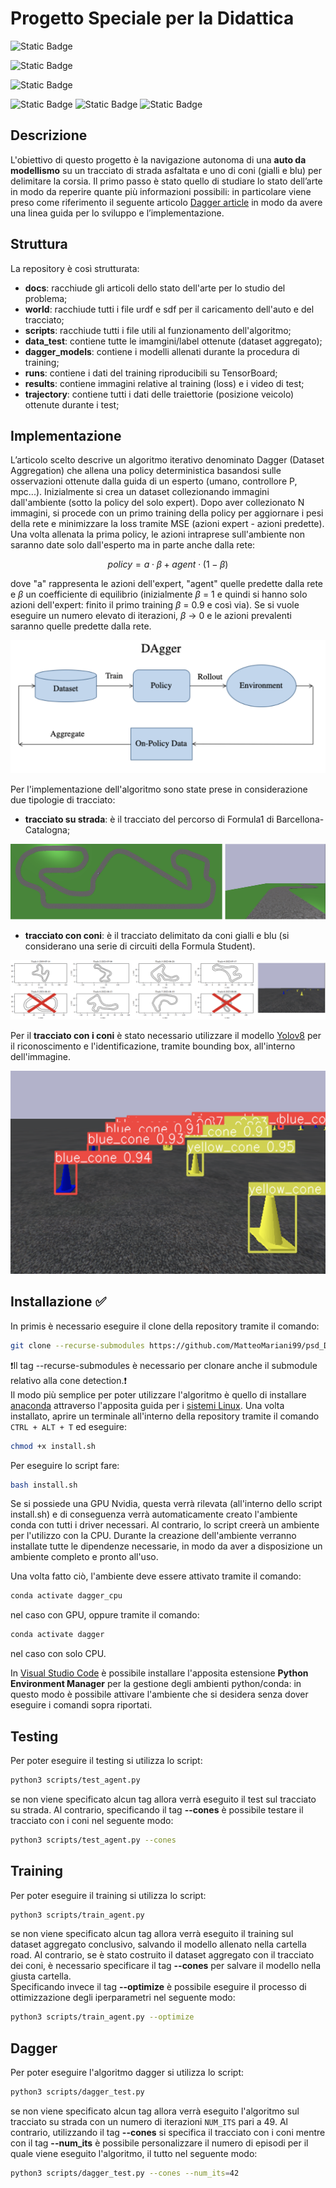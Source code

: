 # Progetto Speciale per la Didattica
![Static Badge](https://img.shields.io/badge/ubuntu-22.04-orange?style=plastic&logo=ubuntu)

![Static Badge](https://img.shields.io/badge/conda-24.7.1-blue?style=plastic&logo=anaconda&logoColor=brightgreen)

![Static Badge](https://img.shields.io/badge/python-3.11.9-blue?style=plastic&logo=python&logoColor=yellow%20)

![Static Badge](https://img.shields.io/badge/PyTorch-version%202.2.2-blue?style=plastic&logo=pytorch&logoColor=white&labelColor=orange)
![Static Badge](https://img.shields.io/badge/OpenCV-version%204.9.0.80-blue?style=plastic&logo=opencv&labelColor=brightgreen)
![Static Badge](https://img.shields.io/badge/numpy-version%201.26.4-blue?style=plastic&logo=numpy&logoColor=blue&labelColor=white)




## Descrizione
L'obiettivo di questo progetto è la navigazione autonoma di una **auto da modellismo** su un tracciato di strada asfaltata e uno di coni (gialli e blu) per delimitare la corsia.
Il primo passo è stato quello di studiare lo stato dell’arte in modo da reperire quante più informazioni possibili: in particolare viene preso come riferimento il seguente articolo [Dagger article](https://arxiv.org/pdf/1011.0686) in modo da avere una linea guida per lo sviluppo e l’implementazione.


## Struttura
La repository è così strutturata:
- **docs**: racchiude gli articoli dello stato dell'arte per lo studio del problema;
- **world**: racchiude tutti i file urdf e sdf per il caricamento dell'auto e del tracciato;
- **scripts**: racchiude tutti i file utili al funzionamento dell'algoritmo;
- **data_test**: contiene tutte le imamgini/label ottenute (dataset aggregato);
- **dagger_models**: contiene i modelli allenati durante la procedura di training;
- **runs**: contiene i dati del training riproducibili su TensorBoard;
- **results**: contiene immagini relative al training (loss) e i video di test;
- **trajectory**: contiene tutti i dati delle traiettorie (posizione veicolo) ottenute durante i test;


## Implementazione
L’articolo scelto descrive un algoritmo iterativo denominato Dagger (Dataset Aggregation) che allena una policy deterministica basandosi sulle osservazioni ottenute dalla guida di un esperto (umano, controllore P, mpc...).
Inizialmente si crea un dataset collezionando immagini dall'ambiente (sotto la policy del solo expert). Dopo aver collezionato N immagini, si procede con un primo training della policy per aggiornare i pesi della rete e minimizzare la loss tramite MSE (azioni expert - azioni predette).
Una volta allenata la prima policy, le azioni intraprese sull'ambiente non saranno date solo dall'esperto ma in parte anche dalla rete:

$$
policy = a \cdot \beta + agent \cdot (1-\beta)
$$

dove "a" rappresenta le azioni dell'expert, "agent" quelle predette dalla rete e $\beta$ un coefficiente di equilibrio (inizialmente $\beta$ = 1 e quindi si hanno solo azioni dell'expert: finito il primo training $\beta$ = 0.9 e così via). 
Se si vuole eseguire un numero elevato di iterazioni, $\beta$ -> 0 e le azioni prevalenti saranno quelle predette dalla rete.

![Immagine dagger](https://github.com/MatteoMariani99/psd_DaGGER/blob/main/docs/immagini/dagger.png)

Per l'implementazione dell'algoritmo sono state prese in considerazione due tipologie di tracciato:
- **tracciato su strada**: è il tracciato del percorso di Formula1 di Barcellona-Catalogna;
  
![Immagine dagger](https://github.com/MatteoMariani99/psd_DaGGER/blob/main/docs/immagini/strada.png)
- **tracciato con coni**: è il tracciato delimitato da coni gialli e blu (si considerano una serie di circuiti della Formula Student).
  
![Immagine dagger](https://github.com/MatteoMariani99/psd_DaGGER/blob/main/docs/immagini/coni.png)

Per il **tracciato con i coni** è stato necessario utilizzare il modello [Yolov8](https://github.com/ultralytics/ultralytics?tab=readme-ov-file) per il riconoscimento e l'identificazione, tramite bounding box, all'interno dell'immagine. 

![Immagine dagger](https://github.com/MatteoMariani99/psd_DaGGER/blob/main/docs/immagini/coni_identificati.png)

## Installazione ✅
In primis è necessario eseguire il clone della repository tramite il comando:
```bash
git clone --recurse-submodules https://github.com/MatteoMariani99/psd_DaGGER.git
```
❗Il tag --recurse-submodules è necessario per clonare anche il submodule relativo alla cone detection.❗\
Il modo più semplice per poter utilizzare l'algoritmo è quello di installare [anaconda](https://www.anaconda.com/) attraverso l'apposita guida per i [sistemi Linux](https://docs.conda.io/projects/conda/en/latest/user-guide/install/linux.html).
Una volta installato, aprire un terminale all'interno della repository tramite il comando `CTRL + ALT + T` ed eseguire:

```bash
chmod +x install.sh
```
Per eseguire lo script fare:
```bash
bash install.sh
```
Se si possiede una GPU Nvidia, questa verrà rilevata (all'interno dello script install.sh) e di conseguenza verrà automaticamente creato l'ambiente conda con tutti i driver necessari. Al contrario, lo script creerà un ambiente per l'utilizzo con la CPU.
Durante la creazione dell'ambiente verranno installate tutte le dipendenze necessarie, in modo da aver a disposizione un ambiente completo e pronto all'uso.

Una volta fatto ciò, l'ambiente deve essere attivato tramite il comando:
```bash
conda activate dagger_cpu
```
nel caso con GPU, oppure tramite il comando:
```bash
conda activate dagger
```
nel caso con solo CPU.

In [Visual Studio Code](https://code.visualstudio.com) è possibile installare l'apposita estensione **Python Environment Manager** per la gestione degli ambienti python/conda: in questo modo è possibile attivare l'ambiente che si desidera senza dover eseguire i comandi sopra riportati.

## Testing
Per poter eseguire il testing si utilizza lo script:
```bash
python3 scripts/test_agent.py
```
se non viene specificato alcun tag allora verrà eseguito il test sul tracciato su strada. Al contrario, specificando il tag **--cones** è possibile testare il tracciato con i coni nel seguente modo:
```bash
python3 scripts/test_agent.py --cones
```

## Training
Per poter eseguire il training si utilizza lo script:
```bash
python3 scripts/train_agent.py
```
se non viene specificato alcun tag allora verrà eseguito il training sul dataset aggregato conclusivo, salvando il modello allenato nella cartella road. Al contrario, se è stato costruito il dataset aggregato con il tracciato dei coni, è necessario specificare il tag **--cones** per salvare il modello nella giusta cartella.\
Specificando invece il tag **--optimize** è possibile eseguire il processo di ottimizzazione degli iperparametri nel seguente modo:
```bash
python3 scripts/train_agent.py --optimize
```

## Dagger
Per poter eseguire l'algoritmo dagger si utilizza lo script:
```bash
python3 scripts/dagger_test.py
```
se non viene specificato alcun tag allora verrà eseguito l'algoritmo sul tracciato su strada con un numero di iterazioni `NUM_ITS` pari a 49. Al contrario, utilizzando il tag **--cones** si specifica il tracciato con i coni mentre con il tag **--num_its** è possibile personalizzare il numero di episodi per il quale viene eseguito l'algoritmo, il tutto nel seguente modo:
```bash
python3 scripts/dagger_test.py --cones --num_its=42
```




